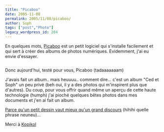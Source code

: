 ```yaml
---
title: "Picaboo"
date: 2005-11-08
permalink: 2005/11/08/picaboo/
author: Soph
tags: ["post","Photo"]
legacy_wordpress_id: 284
---
```


En quelques mots, [Picaboo](http://picaboo.com/) est un petit logiciel qui s'installe facilement et qui sert à créer des albums de photos numériques. Evidemment, j'ai eu envie d'essayer.

<img src="https://64k.be/wp-content/uploads/2006/picab.jpg" alt="" />

<!-- excerpt -->

Donc aujourd'hui, testé pour vous, Picaboo (tadaaaaaaam)

J'avais fait un album.. mais heuuuu.. comment dire... c'est un album "Ced et Soph" un peu privé (beh oui, il y a des photos qui m'inspirent plus que d'autres). Du coup, pour vous offrir quand même un aperçu de cette haute technologie (humph) j'ai pioché quelques bêtes photos dans mes documents et j'en ai fait un album.

[Parce qu'un petit dessin vaut mieux qu'un grand discours](http://preview.picaboo.com/Preview/album.aspx?user=0000000000001EBB1A&amp;album=0000000000001EC1B9) (hihihi quelle phrase neuneu)...

Merci à [Kopikol](http://www.kopikol.net/)

